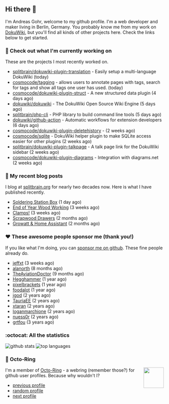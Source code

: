 ## Hi there :wave:

I'm Andreas Gohr, welcome to my github profile. I'm a web developer and maker living in Berlin, Germany. You probably know me from my work on [DokuWiki](https://github.com/splitbrain/dokuwiki), but you'll find all kinds of other projects here. Check the links below to get started.

### :hammer: Check out what I'm currently working on

These are the projects I most recently worked on.


- [splitbrain/dokuwiki-plugin-translation](https://github.com/splitbrain/dokuwiki-plugin-translation) - Easily setup a multi-language DokuWiki (today)
- [cosmocode/tagging](https://github.com/cosmocode/tagging) - allows users to annotate pages with tags, search for tags and show all tags one user has used. (today)
- [cosmocode/dokuwiki-plugin-struct](https://github.com/cosmocode/dokuwiki-plugin-struct) - A new structured data plugin (4 days ago)
- [dokuwiki/dokuwiki](https://github.com/dokuwiki/dokuwiki) - The DokuWiki Open Source Wiki Engine (5 days ago)
- [splitbrain/php-cli](https://github.com/splitbrain/php-cli) - PHP library to build command line tools (5 days ago)
- [dokuwiki/github-action](https://github.com/dokuwiki/github-action) - Automatic workflows for extension developers (6 days ago)
- [cosmocode/dokuwiki-plugin-deletehistory](https://github.com/cosmocode/dokuwiki-plugin-deletehistory) -  (2 weeks ago)
- [cosmocode/sqlite](https://github.com/cosmocode/sqlite) - DokuWiki helper plugin to make SQLite access easier for other plugins (2 weeks ago)
- [splitbrain/dokuwiki-plugin-talkpage](https://github.com/splitbrain/dokuwiki-plugin-talkpage) - A talk page link for the DokuWiki sidebar (2 weeks ago)
- [cosmocode/dokuwiki-plugin-diagrams](https://github.com/cosmocode/dokuwiki-plugin-diagrams) - Integration with diagrams.net (2 weeks ago)

### :scroll: My recent blog posts

I blog at [splitbrain.org](https://www.splitbrain.org) for nearly two decades now. Here is what I have published recently.


- [Soldering Station Box](https://www.splitbrain.org/blog/2024-01/21-soldering_station_box) (1 day ago)
- [End of Year Wood Working](https://www.splitbrain.org/blog/2023-12/31-end-of-year-woodworking) (3 weeks ago)
- [Clamps!](https://www.splitbrain.org/blog/2023-12/28-clamps) (3 weeks ago)
- [Scrapwood Drawers](https://www.splitbrain.org/blog/2023-11/10-scrapwood_drawers) (2 months ago)
- [Growatt &amp; Home Assistant](https://www.splitbrain.org/blog/2023-11/03-growatt_and_home_assistant) (2 months ago)

### :hearts:️ These awesome people sponsor me (thank you!)

If you like what I'm doing, you can [sponsor me on github](https://github.com/sponsors/splitbrain). These fine people already do.


- [jeffxt](https://github.com/jeffxt) (3 weeks ago)
- [alanorth](https://github.com/alanorth) (8 months ago)
- [TheAviationDoctor](https://github.com/TheAviationDoctor) (9 months ago)
- [Hegghammer](https://github.com/Hegghammer) (1 year ago)
- [pixelbrackets](https://github.com/pixelbrackets) (1 year ago)
- [foodalot](https://github.com/foodalot) (1 year ago)
- [jgod](https://github.com/jgod) (2 years ago)
- [TauriaEE](https://github.com/TauriaEE) (2 years ago)
- [xtaran](https://github.com/xtaran) (2 years ago)
- [loganmarchione](https://github.com/loganmarchione) (2 years ago)
- [nuess0r](https://github.com/nuess0r) (2 years ago)
- [grtfou](https://github.com/grtfou) (3 years ago)

### :octocat: All the statistics

 ![github stats](https://github-readme-stats.vercel.app/api?username=splitbrain&show_icons=true&hide_title=true)
![top languages](https://github-readme-stats.vercel.app/api/top-langs/?username=splitbrain&layout=compact)


### :octopus: Octo-Ring

<img width="64" height="65" src="https://octo-ring.com/static/img/octo.png" align="right" alt="">

I'm a member of [Octo-Ring](https://octo-ring.com/) - a webring (remember those?) for github user profiles. Because why wouldn't I? 

* [previous profile](https://octo-ring.com/p/splitbrain/prev)
* [random profile](https://octo-ring.com/p/splitbrain/random)
* [next profile](https://octo-ring.com/p/splitbrain/next)


